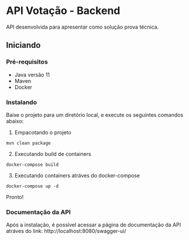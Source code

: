 # API Votação - Backend

API desenvolvida para apresentar como solução prova técnica.

## Iniciando

### Pré-requisitos

* Java versão 11
* Maven 
* Docker

### Instalando

Baixe o projeto para um diretório local, e execute os seguintes comandos abaixo:

1. Empacotando o projeto 
```
mvn clean package
```

2. Executando build de containers
```
docker-compose build
```

3. Executando containers atráves do docker-compose
```
docker-compose up -d
```
Pronto!

### Documentação da API

Após a instalação, é possível acessar a página de documentação da API atráves do link: http://localhost:8080/swagger-ui/

